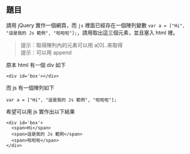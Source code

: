 ## 題目
請用 jQuery 實作一個網頁，而 `js` 裡面已經存在一個陣列變數 `var a = ["Hi", "這是我的 Js 範例", "啦啦啦"];`，請用取出這三個元素，並且塞入 html 裡。

> 提示：取得陣列內的元素可以用 a[0]..來取得  
> 提示：可以用 append

原本 html 有一個 div 如下

```
<div id='box'></div>
```

而 js 有一個陣列如下

```
var a = ["Hi", "這是我的 Js 範例", "啦啦啦"];
```

希望可以用 js 實作出以下結果

```
<div id='box'>
  <span>Hi</span>
  <span>這是我的 Js 範例</span>
  <span>啦啦啦</span>
</div>
```